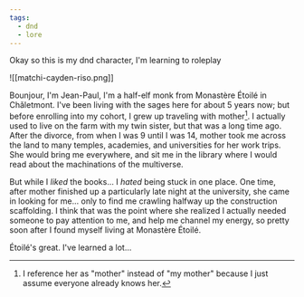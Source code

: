 ```yaml
---
tags:
  - dnd
  - lore
---
```

Okay so this is my dnd character, I'm learning to roleplay

![[matchi-cayden-riso.png]]

Bounjour, I'm Jean-Paul, I'm a half-elf monk from Monastère Étoilé in Chǎletmont. I've been living with the sages here for about 5 years now; but before enrolling into my cohort, I grew up traveling with mother[^1]. I actually used to live on the farm with my twin sister, but that was a long time ago. After the divorce, from when I was 9 until I was 14, mother took me across the land to many temples, academies, and universities for her work trips. She would bring me everywhere, and sit me in the library where I would read about the machinations of the multiverse.

But while I *liked* the books... I *hated* being stuck in one place. One time, after mother finished up a particularly late night at the university, she came in looking for me... only to find me crawling halfway up the construction scaffolding. I think that was the point where she realized I actually needed someone to pay attention to me, and help me channel my energy, so pretty soon after I found myself living at Monastère Étoilé.

Étoilé's great. I've learned a lot...



[^1]: I reference her as "mother" instead of "my mother" because I just assume everyone already knows her.
